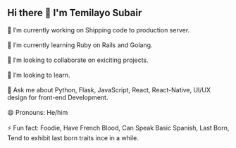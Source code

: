 ## Hi there 👋 I'm Temilayo Subair



 🔭 I’m currently working on Shipping code to production server.
<br>
<br>
 🌱 I’m currently learning  Ruby on Rails and Golang.
<br>
<br>
 👯 I’m looking to collaborate on exiciting projects.
<br>
<br>
 🤔 I’m looking to learn.
<br>
<br>
 💬 Ask me about Python, Flask, JavaScript, React, React-Native, UI/UX design for front-end Development.
<br>
<br>
😄 Pronouns: He/him
<br>
<br>
⚡ Fun fact: Foodie, Have French Blood, Can Speak Basic Spanish, Last Born, Tend to exhibit last born traits ince in a while.

